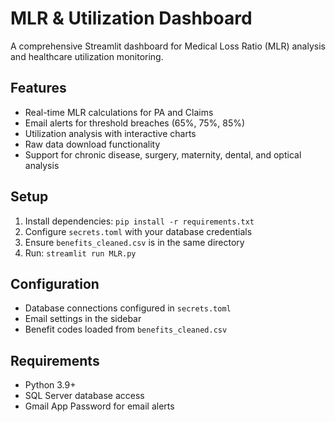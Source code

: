 # MLR & Utilization Dashboard

A comprehensive Streamlit dashboard for Medical Loss Ratio (MLR) analysis and healthcare utilization monitoring.

## Features
- Real-time MLR calculations for PA and Claims
- Email alerts for threshold breaches (65%, 75%, 85%)
- Utilization analysis with interactive charts
- Raw data download functionality
- Support for chronic disease, surgery, maternity, dental, and optical analysis

## Setup
1. Install dependencies: `pip install -r requirements.txt`
2. Configure `secrets.toml` with your database credentials
3. Ensure `benefits_cleaned.csv` is in the same directory
4. Run: `streamlit run MLR.py`

## Configuration
- Database connections configured in `secrets.toml`
- Email settings in the sidebar
- Benefit codes loaded from `benefits_cleaned.csv`

## Requirements
- Python 3.9+
- SQL Server database access
- Gmail App Password for email alerts
